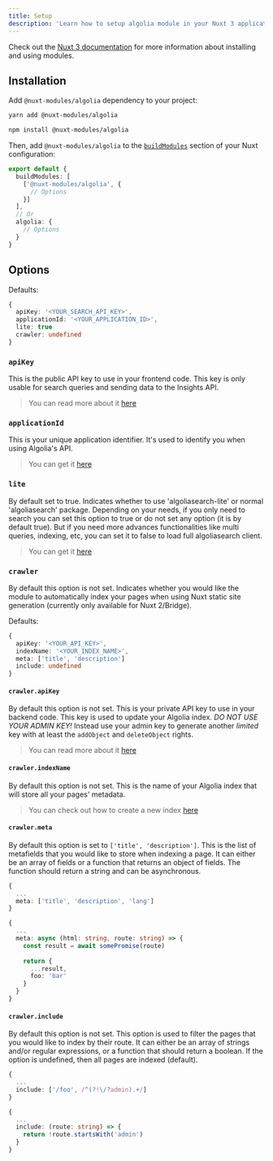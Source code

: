 ```yaml
---
title: Setup
description: 'Learn how to setup algolia module in your Nuxt 3 application.'
---
```


Check out the [Nuxt 3 documentation](https://v3.nuxtjs.org/docs/directory-structure/nuxt.config#buildmodules) for more information about installing and using modules.

## Installation

Add `@nuxt-modules/algolia` dependency to your project:

<code-group>
  <code-block label="Yarn" active>

```bash
yarn add @nuxt-modules/algolia
```

  </code-block>
  <code-block label="NPM">

```bash
npm install @nuxt-modules/algolia
```

  </code-block>
</code-group>

Then, add `@nuxt-modules/algolia` to the [`buildModules`](https://v3.nuxtjs.org/docs/directory-structure/nuxt.config#buildmodules) section of your Nuxt configuration:

```ts [nuxt.config.js|ts]
export default {
  buildModules: [
    ['@nuxt-modules/algolia', {
      // Options
    }]
  ],
  // Or
  algolia: {
    // Options
  }
}
```

## Options

Defaults:

```ts
{
  apiKey: '<YOUR_SEARCH_API_KEY>',
  applicationId: '<YOUR_APPLICATION_ID>',
  lite: true
  crawler: undefined
}
```

### `apiKey`

This is the public API key to use in your frontend code. This key is only usable for search queries and sending data to the Insights API.

> You can read more about it [here](https://www.algolia.com/doc/guides/security/api-keys/)

### `applicationId`

This is your unique application identifier. It's used to identify you when using Algolia's API.

> You can get it [here](https://www.algolia.com/account/api-keys/)

### `lite`

By default set to true. Indicates whether to use 'algoliasearch-lite' or normal 'algoliasearch' package. Depending on your needs, if you only need to search you can set this option to true or do not set any option (it is by default true). But if you need more advances functionalities like multi queries, indexing, etc, you can set it to false to load full algoliasearch client.

> You can get it [here](https://www.algolia.com/doc/api-client/getting-started/update-the-client/javascript/?client=javascript#search-onlylite-client)


### `crawler`

By default this option is not set. Indicates whether you would like the module to automatically index your pages when using Nuxt static site generation (currently only available for Nuxt 2/Bridge).

Defaults:

```ts
{
  apiKey: '<YOUR_API_KEY>',
  indexName: '<YOUR_INDEX_NAME>',
  meta: ['title', 'description']
  include: undefined
}
```

#### `crawler.apiKey`

By default this option is not set. This is your private API key to use in your backend code. This key is used to update your Algolia index. *DO NOT USE YOUR ADMIN KEY!* Instead use your admin key to generate another *limited* key with at least the `addObject` and `deleteObject` rights.

> You can read more about it [here](https://www.algolia.com/doc/guides/security/api-keys/)


#### `crawler.indexName`

By default this option is not set. This is the name of your Algolia index that will store all your pages' metadata.

> You can check out how to create a new index [here](https://www.algolia.com/doc/guides/sending-and-managing-data/send-and-update-your-data/how-to/importing-from-the-dashboard/#creating-a-new-index)


#### `crawler.meta`

By default this option is set to `['title', 'description']`. This is the list of metafields that you would like to store when indexing a page. It can either be an array of fields or a function that returns an object of fields. The function should return a string and can be asynchronous. 


<code-group>
  <code-block label="Array" active>

```ts
{
  ...
  meta: ['title', 'description', 'lang']
}
```

  </code-block>
  <code-block label="Function">

```ts
{
  ...
  meta: async (html: string, route: string) => {
    const result = await somePromise(route)
    
    return {
      ...result,
      foo: 'bar'
    }
  }
}
```

  </code-block>
</code-group>


#### `crawler.include`

By default this option is not set. This option is used to filter the pages that you would like to index by their route. It can either be an array of strings and/or regular expressions, or a function that should return a boolean. If the option is undefined, then all pages are indexed (default).


<code-group>
  <code-block label="Array" active>

```ts
{
  ...
  include: ['/foo', /^(?!\/?admin).+/]
}
```

  </code-block>
  <code-block label="Function">

```ts
{
  ...
  include: (route: string) => {
    return !route.startsWith('admin')
  }
}
```

  </code-block>
</code-group>
